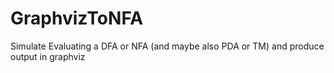 # GraphvizToNFA
Simulate Evaluating a DFA or NFA (and maybe also PDA or TM) and produce output in graphviz
